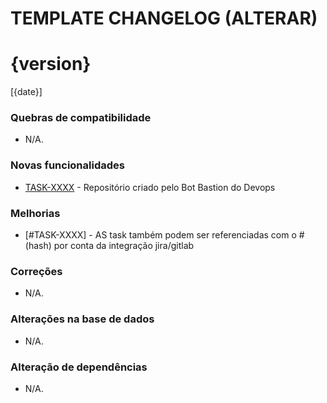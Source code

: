 # TEMPLATE CHANGELOG (ALTERAR)

# {version}
[{date}]

### Quebras de compatibilidade
* N/A.

### Novas funcionalidades
* [TASK-XXXX](link-task-jira) - Repositório criado pelo Bot Bastion do Devops

### Melhorias
* [#TASK-XXXX] - AS task também podem ser referenciadas com o # (hash) por conta da integração jira/gitlab

### Correções
* N/A.

### Alterações na base de dados
* N/A.

### Alteração de dependências
* N/A.
